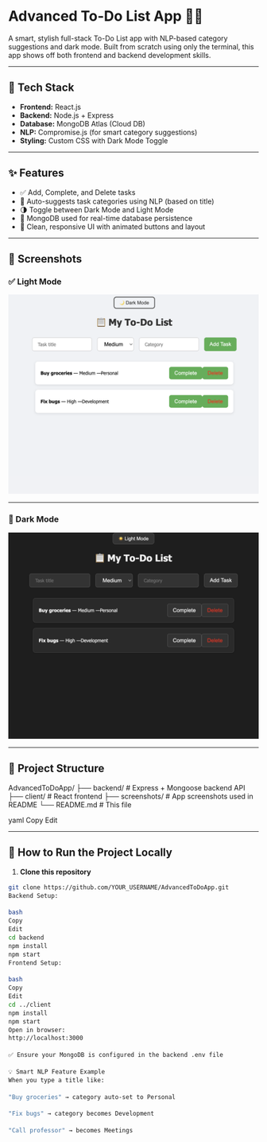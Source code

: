 # Advanced To-Do List App 🧠📝

A smart, stylish full-stack To-Do List app with NLP-based category 
suggestions and dark mode. Built from scratch using only the terminal, 
this app shows off both frontend and backend development skills.

---

## 🚀 Tech Stack

- **Frontend:** React.js
- **Backend:** Node.js + Express
- **Database:** MongoDB Atlas (Cloud DB)
- **NLP:** Compromise.js (for smart category suggestions)
- **Styling:** Custom CSS with Dark Mode Toggle

---

## ✨ Features

- ✅ Add, Complete, and Delete tasks
- 🧠 Auto-suggests task categories using NLP (based on title)
- 🌗 Toggle between Dark Mode and Light Mode
- 📂 MongoDB used for real-time database persistence
- 🧼 Clean, responsive UI with animated buttons and layout

---

## 📸 Screenshots

### ✅ Light Mode

![Light Mode](./screenshots/light.png)

---

### 🌙 Dark Mode

![Dark Mode](./screenshots/dark.png)

---

## 📁 Project Structure

AdvancedToDoApp/ ├── backend/ # Express + Mongoose backend API ├── 
client/ # React frontend ├── screenshots/ # App screenshots used in 
README └── README.md # This file

yaml
Copy
Edit

---

## 🔧 How to Run the Project Locally

1. **Clone this repository**

```bash
git clone https://github.com/YOUR_USERNAME/AdvancedToDoApp.git
Backend Setup:

bash
Copy
Edit
cd backend
npm install
npm start
Frontend Setup:

bash
Copy
Edit
cd ../client
npm install
npm start
Open in browser:
http://localhost:3000

✅ Ensure your MongoDB is configured in the backend .env file

💡 Smart NLP Feature Example
When you type a title like:

"Buy groceries" → category auto-set to Personal

"Fix bugs" → category becomes Development

"Call professor" → becomes Meetings
